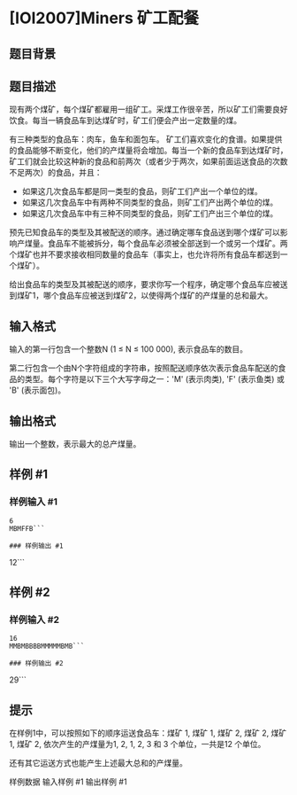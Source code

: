 # [IOI2007]Miners 矿工配餐

## 题目背景



## 题目描述

现有两个煤矿，每个煤矿都雇用一组矿工。采煤工作很辛苦，所以矿工们需要良好饮食。每当一辆食品车到达煤矿时，矿工们便会产出一定数量的煤。

有三种类型的食品车：肉车，鱼车和面包车。
矿工们喜欢变化的食谱。如果提供的食品能够不断变化，他们的产煤量将会增加。每当一个新的食品车到达煤矿时，矿工们就会比较这种新的食品和前两次（或者少于两次，如果前面运送食品的次数不足两次）的食品，并且：

- 如果这几次食品车都是同一类型的食品，则矿工们产出一个单位的煤。
- 如果这几次食品车中有两种不同类型的食品，则矿工们产出两个单位的煤。
- 如果这几次食品车中有三种不同类型的食品，则矿工们产出三个单位的煤。

预先已知食品车的类型及其被配送的顺序。通过确定哪车食品送到哪个煤矿可以影响产煤量。食品车不能被拆分，每个食品车必须被全部送到一个或另一个煤矿。两个煤矿也并不要求接收相同数量的食品车（事实上，也允许将所有食品车都送到一个煤矿）。

给出食品车的类型及其被配送的顺序，要求你写一个程序，确定哪个食品车应被送到煤矿1，哪个食品车应被送到煤矿2，以使得两个煤矿的产煤量的总和最大。

## 输入格式

输入的第一行包含一个整数N (1 ≤ N ≤ 100 000),  表示食品车的数目。

第二行包含一个由N个字符组成的字符串，按照配送顺序依次表示食品车配送的食品的类型。每个字符是以下三个大写字母之一：'M' (表示肉类), 'F' (表示鱼类) 或 'B' (表示面包)。

## 输出格式

输出一个整数，表示最大的总产煤量。

## 样例 #1

### 样例输入 #1
```
6
MBMFFB```

### 样例输出 #1

```
12```

## 样例 #2

### 样例输入 #2
```
16
MMBMBBBBMMMMMBMB```

### 样例输出 #2

```
29```

## 提示

在样例1中，可以按照如下的顺序运送食品车：煤矿 1, 煤矿 1, 煤矿 2, 煤矿 2, 煤矿 1, 煤矿 2, 依次产生的产煤量为1, 2, 1, 2, 3 和 3 个单位，一共是12 个单位。

还有其它运送方式也能产生上述最大总和的产煤量。

样例数据
输入样例 #1	输出样例 #1
